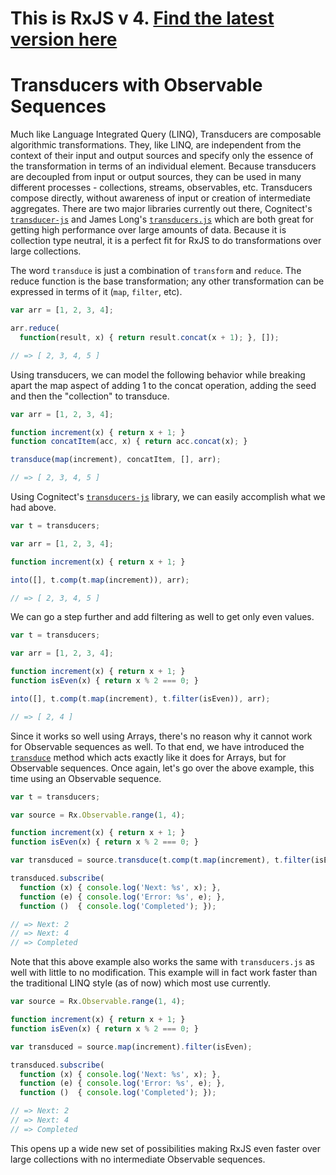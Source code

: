 # This is RxJS v 4. [Find the latest version here](https://github.com/reactivex/rxjs)
# Transducers with Observable Sequences #

Much like Language Integrated Query (LINQ), Transducers are composable algorithmic transformations. They, like LINQ, are independent from the context of their input and output sources and specify only the essence of the transformation in terms of an individual element. Because transducers are decoupled from input or output sources, they can be used in many different processes - collections, streams, observables, etc. Transducers compose directly, without awareness of input or creation of intermediate aggregates.  There are two major libraries currently out there, Cognitect's [`transducer-js`](https://github.com/cognitect-labs/transducers-js) and James Long's [`transducers.js`](https://github.com/jlongster/transducers.js) which are both great for getting high performance over large amounts of data.  Because it is collection type neutral, it is a perfect fit for RxJS to do transformations over large collections.

The word `transduce` is just a combination of `transform` and `reduce`. The reduce function is the base transformation; any other transformation can be expressed in terms of it (`map`, `filter`, etc).
```js
var arr = [1, 2, 3, 4];

arr.reduce(
  function(result, x) { return result.concat(x + 1); }, []);

// => [ 2, 3, 4, 5 ]
```

Using transducers, we can model the following behavior while breaking apart the map aspect of adding 1 to the concat operation, adding the seed and then the "collection" to transduce.

```js
var arr = [1, 2, 3, 4];

function increment(x) { return x + 1; }
function concatItem(acc, x) { return acc.concat(x); }

transduce(map(increment), concatItem, [], arr);

// => [ 2, 3, 4, 5 ]
```

Using Cognitect's [`transducers-js`](https://github.com/cognitect-labs/transducers-js) library, we can easily accomplish what we had above.  

```js
var t = transducers;

var arr = [1, 2, 3, 4];

function increment(x) { return x + 1; }

into([], t.comp(t.map(increment)), arr);

// => [ 2, 3, 4, 5 ]
```

We can go a step further and add filtering as well to get only even values.

```js
var t = transducers;

var arr = [1, 2, 3, 4];

function increment(x) { return x + 1; }
function isEven(x) { return x % 2 === 0; }

into([], t.comp(t.map(increment), t.filter(isEven)), arr);

// => [ 2, 4 ]
```

Since it works so well using Arrays, there's no reason why it cannot work for Observable sequences as well.  To that end, we have introduced the [`transduce`](https://github.com/Reactive-Extensions/RxJS/tree/master/doc/api/core/operators/transduce.md) method which acts exactly like it does for Arrays, but for Observable sequences.  Once again, let's go over the above example, this time using an Observable sequence.

```js
var t = transducers;

var source = Rx.Observable.range(1, 4);

function increment(x) { return x + 1; }
function isEven(x) { return x % 2 === 0; }

var transduced = source.transduce(t.comp(t.map(increment), t.filter(isEven)));

transduced.subscribe(
  function (x) { console.log('Next: %s', x); },
  function (e) { console.log('Error: %s', e); },
  function ()  { console.log('Completed'); });

// => Next: 2
// => Next: 4
// => Completed
```

Note that this above example also works the same with `transducers.js` as well with little to no modification.  This example will in fact work faster than the traditional LINQ style (as of now) which most use currently.

```js
var source = Rx.Observable.range(1, 4);

function increment(x) { return x + 1; }
function isEven(x) { return x % 2 === 0; }

var transduced = source.map(increment).filter(isEven);

transduced.subscribe(
  function (x) { console.log('Next: %s', x); },
  function (e) { console.log('Error: %s', e); },
  function ()  { console.log('Completed'); });

// => Next: 2
// => Next: 4
// => Completed
```

This opens up a wide new set of possibilities making RxJS even faster over large collections with no intermediate Observable sequences.
